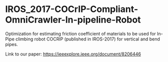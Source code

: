 # IROS_2017-COCrIP-Compliant-OmniCrawler-In-pipeline-Robot
Optimization for estimating friction coefficient of materials to be used for In-Pipe climbing robot COCRIP (published in IROS-2017) for vertical and bend pipes.

Link to our paper: https://ieeexplore.ieee.org/document/8206446
